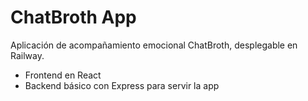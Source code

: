 # ChatBroth App

Aplicación de acompañamiento emocional ChatBroth, desplegable en Railway.

- Frontend en React
- Backend básico con Express para servir la app
